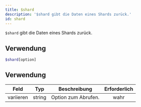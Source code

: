 ```yaml
---
title: $shard
description: '$shard gibt die Daten eines Shards zurück.'
id: shard
---
```


`$shard` gibt die Daten eines Shards zurück.

## Verwendung

```php
$shard[option]
```

## Verwendung

| Feld      | Typ    | Beschreibung        | Erforderlich |
| --------- | ------ | ------------------- |:------------:|
| variieren | string | Option zum Abrufen. |     wahr     |
